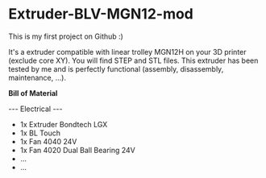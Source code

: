 # Extruder-BLV-MGN12-mod

This is my first project on Github :)

It's a extruder compatible with linear trolley MGN12H on your 3D printer (exclude core XY). You will find STEP and STL files.
This extruder has been tested by me and is perfectly functional (assembly, disassembly, maintenance, ...).

<b>Bill of Material</b>

--- Electrical ---
* 1x Extruder Bondtech LGX
* 1x BL Touch
* 1x Fan 4040 24V
* 1x Fan 4020 Dual Ball Bearing 24V
* ...
* ...
